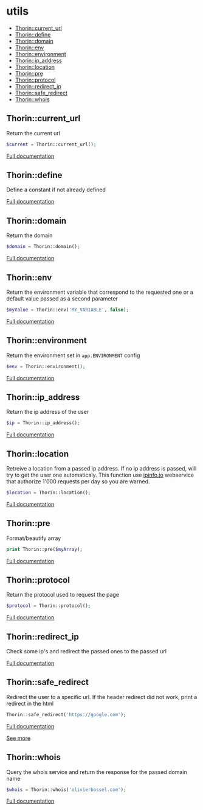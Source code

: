 # utils

- [Thorin::current_url](#Thorin::current_url)
- [Thorin::define](#Thorin::define)
- [Thorin::domain](#Thorin::domain)
- [Thorin::env](#Thorin::env)
- [Thorin::environment](#Thorin::environment)
- [Thorin::ip_address](#Thorin::ip_address)
- [Thorin::location](#Thorin::location)
- [Thorin::pre](#Thorin::pre)
- [Thorin::protocol](#Thorin::protocol)
- [Thorin::redirect_ip](#Thorin::redirect_ip)
- [Thorin::safe_redirect](#Thorin::safe_redirect)
- [Thorin::whois](#Thorin::whois)
## Thorin::current_url
Return the current url
```php
$current = Thorin::current_url();
```

[Full documentation](/doc/src/functions/utils/t_current_url.md)

## Thorin::define
Define a constant if not already defined


[Full documentation](/doc/src/functions/utils/t_define.md)

## Thorin::domain
Return the domain
```php
$domain = Thorin::domain();
```

[Full documentation](/doc/src/functions/utils/t_domain.md)

## Thorin::env
Return the environment variable that correspond to the requested one or a default value passed as a second parameter
```php
$myValue = Thorin::env('MY_VARIABLE', false);
```

[Full documentation](/doc/src/functions/utils/t_env.md)

## Thorin::environment
Return the environment set in `app.ENVIRONMENT` config
```php
$env = Thorin::environment();
```

[Full documentation](/doc/src/functions/utils/t_environment.md)

## Thorin::ip_address
Return the ip address of the user
```php
$ip = Thorin::ip_address();
```

[Full documentation](/doc/src/functions/utils/t_ip_address.md)

## Thorin::location
Retreive a location from a passed ip address. If no ip address is passed,
will try to get the user one automaticaly.
This function use [ipinfo.io](https://ipinfo.io) webservice that authorize 1'000 requests per day so you are warned.
```php
$location = Thorin::location();
```

[Full documentation](/doc/src/functions/utils/t_location.md)

## Thorin::pre
Format/beautify array

```php
print Thorin::pre($myArray);
```

[Full documentation](/doc/src/functions/utils/t_pre.md)

## Thorin::protocol
Return the protocol used to request the page
```php
$protocol = Thorin::protocol();
```

[Full documentation](/doc/src/functions/utils/t_protocol.md)

## Thorin::redirect_ip
Check some ip's and redirect the passed ones to the passed url

[Full documentation](/doc/src/functions/utils/t_redirect_ip.md)

## Thorin::safe_redirect
Redirect the user to a specific url. If the header redirect did not work, print a redirect in the html
```php
Thorin::safe_redirect('https://google.com');
```

[Full documentation](/doc/src/functions/utils/t_safe_redirect.md)

[See more](https://www.jonasjohn.de/snippets/php/secure-redirect.htm)

## Thorin::whois
Query the whois service and return the response for the passed domain name
```php
$whois = Thorin::whois('olivierbossel.com');
```

[Full documentation](/doc/src/functions/utils/t_whois.md)
